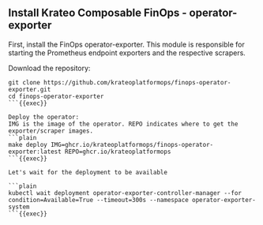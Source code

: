 ## Install Krateo Composable FinOps - operator-exporter
First, install the FinOps operator-exporter. This module is responsible for starting the Prometheus endpoint exporters and the respective scrapers.

Download the repository:
```plain
git clone https://github.com/krateoplatformops/finops-operator-exporter.git
cd finops-operator-exporter
```{{exec}}

Deploy the operator:
IMG is the image of the operator. REPO indicates where to get the exporter/scraper images.
```plain
make deploy IMG=ghcr.io/krateoplatformops/finops-operator-exporter:latest REPO=ghcr.io/krateoplatformops
```{{exec}}

Let's wait for the deployment to be available

```plain
kubectl wait deployment operator-exporter-controller-manager --for condition=Available=True --timeout=300s --namespace operator-exporter-system
```{{exec}}
